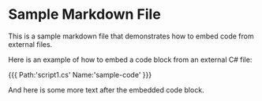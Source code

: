 # Sample Markdown File

This is a sample markdown file that demonstrates how to embed code from external files.

Here is an example of how to embed a code block from an external C# file:

{{{ Path:'script1.cs' Name:'sample-code' }}}

And here is some more text after the embedded code block.